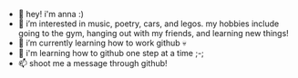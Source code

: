 - 👋 hey! i'm anna :)
- 👀 i’m interested in music, poetry, cars, and legos. my hobbies include going to the gym, hanging out with my friends, and learning new things!
- 🌱 i’m currently learning how to work github 💀 
- 💞️ i'm learning how to github one step at a time ;-;
- 📫 shoot me a message through github! 

<!---
annadoannn/annadoannn is a ✨ special ✨ repository because its `README.md` (this file) appears on your GitHub profile.
You can click the Preview link to take a look at your changes.
--->
